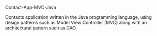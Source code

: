 Contact-App-MVC-Java

Contacts application written in the Java programming language, using design patterns such as Model View Controller (MVC) along with an architectural pattern such as DAO.
